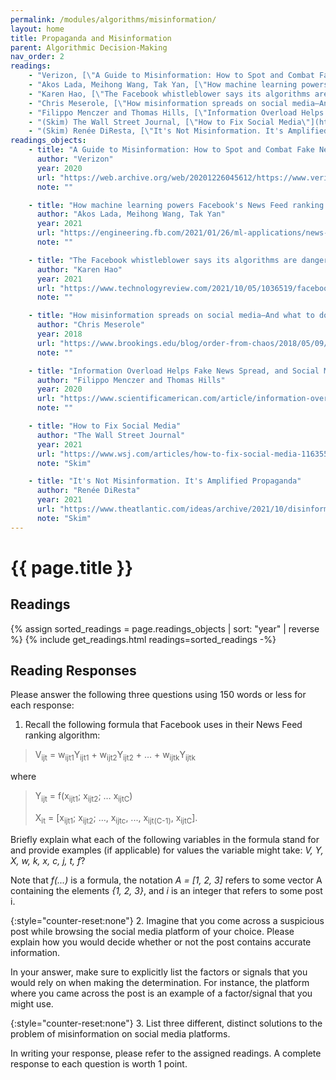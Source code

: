 ```yaml
---
permalink: /modules/algorithms/misinformation/
layout: home
title: Propaganda and Misinformation
parent: Algorithmic Decision-Making
nav_order: 2
readings:
    - "Verizon, [\"A Guide to Misinformation: How to Spot and Combat Fake News\"](https://web.archive.org/web/20201226045612/https://www.verizon.com/info/technology/fake-news-on-social-media/), 2020."
    - "Akos Lada, Meihong Wang, Tak Yan, [\"How machine learning powers Facebook's News Feed ranking algorithm\"](https://engineering.fb.com/2021/01/26/ml-applications/news-feed-ranking/), 2021."
    - "Karen Hao, [\"The Facebook whistleblower says its algorithms are dangerous. Here's why.\"](https://www.technologyreview.com/2021/10/05/1036519/facebook-whistleblower-frances-haugen-algorithms/), 2021."
    - "Chris Meserole, [\"How misinformation spreads on social media—And what to do about it\"](https://www.brookings.edu/blog/order-from-chaos/2018/05/09/how-misinformation-spreads-on-social-media-and-what-to-do-about-it/), 2018."
    - "Filippo Menczer and Thomas Hills, [\"Information Overload Helps Fake News Spread, and Social Media Knows It\"](https://www.scientificamerican.com/article/information-overload-helps-fake-news-spread-and-social-media-knows-it/), 2020."
    - "(Skim) The Wall Street Journal, [\"How to Fix Social Media\"](https://www.wsj.com/articles/how-to-fix-social-media-11635526928), 2021."
    - "(Skim) Renée DiResta, [\"It's Not Misinformation. It's Amplified Propaganda\"](https://www.theatlantic.com/ideas/archive/2021/10/disinformation-propaganda-amplification-ampliganda/620334/), 2021."
readings_objects:
    - title: "A Guide to Misinformation: How to Spot and Combat Fake News"
      author: "Verizon"
      year: 2020
      url: "https://web.archive.org/web/20201226045612/https://www.verizon.com/info/technology/fake-news-on-social-media/"
      note: ""

    - title: "How machine learning powers Facebook's News Feed ranking algorithm"
      author: "Akos Lada, Meihong Wang, Tak Yan"
      year: 2021
      url: "https://engineering.fb.com/2021/01/26/ml-applications/news-feed-ranking/"
      note: ""

    - title: "The Facebook whistleblower says its algorithms are dangerous. Here's why."
      author: "Karen Hao"
      year: 2021
      url: "https://www.technologyreview.com/2021/10/05/1036519/facebook-whistleblower-frances-haugen-algorithms/"
      note: ""

    - title: "How misinformation spreads on social media—And what to do about it"
      author: "Chris Meserole"
      year: 2018
      url: "https://www.brookings.edu/blog/order-from-chaos/2018/05/09/how-misinformation-spreads-on-social-media-and-what-to-do-about-it/"
      note: ""

    - title: "Information Overload Helps Fake News Spread, and Social Media Knows It"
      author: "Filippo Menczer and Thomas Hills"
      year: 2020
      url: "https://www.scientificamerican.com/article/information-overload-helps-fake-news-spread-and-social-media-knows-it/"
      note: ""

    - title: "How to Fix Social Media"
      author: "The Wall Street Journal"
      year: 2021
      url: "https://www.wsj.com/articles/how-to-fix-social-media-11635526928"
      note: "Skim"

    - title: "It's Not Misinformation. It's Amplified Propaganda"
      author: "Renée DiResta"
      year: 2021
      url: "https://www.theatlantic.com/ideas/archive/2021/10/disinformation-propaganda-amplification-ampliganda/620334/"
      note: "Skim"
---
```


# {{ page.title }}
<h2 class="text-delta">Readings</h2>
{% assign sorted_readings = page.readings_objects | sort: "year" | reverse %}
{% include get_readings.html readings=sorted_readings -%}

<h2 class="text-delta">Reading Responses</h2>
Please answer the following three questions using 150 words or less for each response:

1. Recall the following formula that Facebook uses in their News Feed ranking algorithm: 

>V<sub>ijt</sub> = w<sub>ijt1</sub>Y<sub>ijt1</sub> + w<sub>ijt2</sub>Y<sub>ijt2</sub> + … + w<sub>ijtk</sub>Y<sub>ijtk</sub>

where

> Y<sub>ijt</sub> = f(x<sub>ijt1</sub>; x<sub>ijt2</sub>; … x<sub>ijtC</sub>)
>
> X<sub>it</sub> = [x<sub>ijt1</sub>; x<sub>ijt2</sub>; …, x<sub>ijtc</sub>, ..., x<sub>ijt(C-1)</sub>, x<sub>ijtC</sub>].

Briefly explain what each of the following variables in the formula stand for and provide examples (if applicable) for values the variable might take: *V, Y, X, w, k, x, c, j, t, f*?

Note that *f(...)* is a formula, the notation *A = [1, 2, 3]* refers to some vector A containing the elements *{1, 2, 3}*, and *i* is an integer that refers to some post i.

{:style="counter-reset:none"}
2. Imagine that you come across a suspicious post while browsing the social media platform of your choice. Please explain how you would decide whether or not the post contains accurate information.

In your answer, make sure to explicitly list the factors or signals that you would rely on when making the determination. For instance, the platform where you came across the post is an example of a factor/signal that you might use. 

{:style="counter-reset:none"}
3. List three different, distinct solutions to the problem of misinformation on social media platforms.

In writing your response, please refer to the assigned readings. A complete response to each question is worth 1 point.